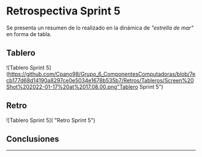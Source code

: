 
# Retrospectiva Sprint 5

Se presenta un resumen de lo realizado en la dinámica de *"estrella de mar"* en forma de tabla.



## Tablero
![Tablero Sprint 5](https://github.com/Cpano98/Grupo_6_ComponentesComputadoras/blob/7ecb177d68d14190a8297ce0e5034e1678b535b7/Retros/Tableros/Screen%20Shot%202022-01-17%20at%2017.08.00.png"Tablero Sprint 5")

## Retro
![Tablero Sprint 5]( "Retro Sprint 5")


## Conclusiones

---

